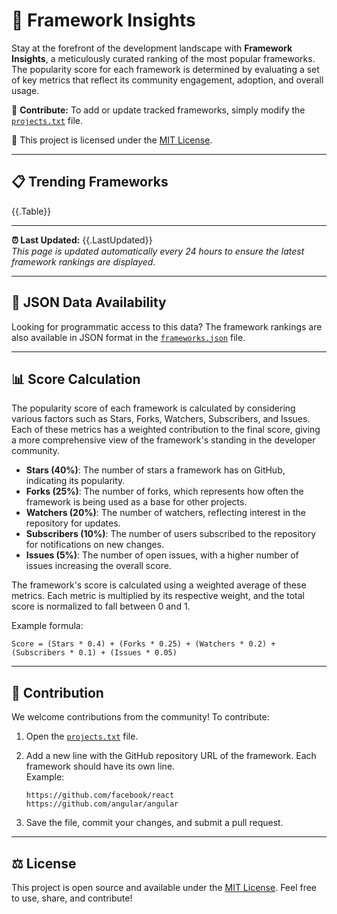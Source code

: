 # 🌟 Framework Insights

Stay at the forefront of the development landscape with **Framework Insights**, a meticulously curated ranking of the most popular frameworks. The popularity score for each framework is determined by evaluating a set of key metrics that reflect its community engagement, adoption, and overall usage.

🔄 **Contribute:** To add or update tracked frameworks, simply modify the [`projects.txt`](projects.txt) file.

📜 This project is licensed under the [MIT License](LICENSE).

---

## 📋 Trending Frameworks

{{.Table}}

---

**⏰ Last Updated:** {{.LastUpdated}}  
_This page is updated automatically every 24 hours to ensure the latest framework rankings are displayed._

---

## 📂 JSON Data Availability

Looking for programmatic access to this data? The framework rankings are also available in JSON format in the [`frameworks.json`](frameworks.json) file.

---

## 📊 Score Calculation

The popularity score of each framework is calculated by considering various factors such as Stars, Forks, Watchers, Subscribers, and Issues. Each of these metrics has a weighted contribution to the final score, giving a more comprehensive view of the framework's standing in the developer community.

- **Stars (40%)**: The number of stars a framework has on GitHub, indicating its popularity.
- **Forks (25%)**: The number of forks, which represents how often the framework is being used as a base for other projects.
- **Watchers (20%)**: The number of watchers, reflecting interest in the repository for updates.
- **Subscribers (10%)**: The number of users subscribed to the repository for notifications on new changes.
- **Issues (5%)**: The number of open issues, with a higher number of issues increasing the overall score.

The framework's score is calculated using a weighted average of these metrics. Each metric is multiplied by its respective weight, and the total score is normalized to fall between 0 and 1.

Example formula:

```
Score = (Stars * 0.4) + (Forks * 0.25) + (Watchers * 0.2) + (Subscribers * 0.1) + (Issues * 0.05)
```

---

## 🤝 Contribution

We welcome contributions from the community! To contribute:

1. Open the [`projects.txt`](projects.txt) file.
2. Add a new line with the GitHub repository URL of the framework. Each framework should have its own line.  
   Example:

   ```
   https://github.com/facebook/react
   https://github.com/angular/angular
   ```

3. Save the file, commit your changes, and submit a pull request.

---

## ⚖️ License

This project is open source and available under the [MIT License](LICENSE). Feel free to use, share, and contribute!
